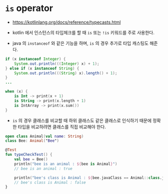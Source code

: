 # `is` operator

* https://kotlinlang.org/docs/reference/typecasts.html

* kotlin 에서 인스턴스의 타입체크를 할 때 `is` 또는 `!is` 키워드를 주로 사용한다.
* java 의 `instanceof` 와 같은 기능을 하며, `is` 의 경우 추가로 타입 캐스팅도 해준다.

```java
if (x instanceof Integer) {
    System.out.println(((Integer) x) + 1);
} else if (x instanceof String) {
    System.out.println(((String) x).length() + 1);
}
...
```

```kotlin
when (x) {
    is Int -> print(x + 1)
    is String -> print(x.length + 1)
    is IntArray -> print(x.sum())
}
```

* `is` 의 경우 클래스를 비교할 때 하위 클래스도 같은 클래스로 인식하기 때문에 정확한 타입을 비교하려면 클래스를 직접 비교해야 한다.
```kotlin
open class Animal(val name: String)
class Bee: Animal("Bee")

@Test
fun typeCheckTest() {
    val bee = Bee()
    println("bee is an animal : ${bee is Animal}") 
    // bee is an animal : true

    println("bee's class is Animal : ${bee.javaClass == Animal::class.java}")
    // bee's class is Animal : false
}
```